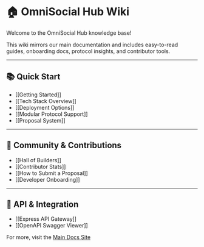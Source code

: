 # 🏠 OmniSocial Hub Wiki

Welcome to the OmniSocial Hub knowledge base!

This wiki mirrors our main documentation and includes easy-to-read guides, onboarding docs, protocol insights, and contributor tools.

---

## 📚 Quick Start

- [[Getting Started]]
- [[Tech Stack Overview]]
- [[Deployment Options]]
- [[Modular Protocol Support]]
- [[Proposal System]]

---

## 👥 Community & Contributions

- [[Hall of Builders]]
- [[Contributor Stats]]
- [[How to Submit a Proposal]]
- [[Developer Onboarding]]

---

## 🔧 API & Integration

- [[Express API Gateway]]
- [[OpenAPI Swagger Viewer]]

For more, visit the [Main Docs Site](https://beitmenotyou-com.github.io/omnisocial-hub/)
